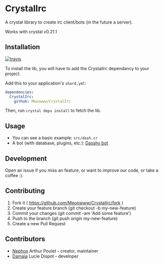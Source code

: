 # CrystalIrc

A crystal library to create irc client/bots (in the future a server).

Works with crystal v0.21.1


## Installation

[![travis](https://travis-ci.org/Meoowww/CrystalIrc.svg)](https://travis-ci.org/Meoowww/CrystalIrc)

To install the lib, you will have to add the CrystalIrc dependancy to your project.

Add this to your application's `shard.yml`:

```yaml
dependencies:
  CrystalIrc:
    github: Meoowww/CrystalIrc
```

Then, run ``crystal deps install`` to fetch the lib.


## Usage

- You can see a basic example: `src/dash.cr`
- A bot (with database, plugins, etc.): [Dasshy bot](https://github.com/Meoowww/DashBot)

## Development

Open an issue if you miss an feature, or want to improve our code, or take a coffee :).


## Contributing

1. Fork it ( https://github.com/Meoowww/CrystalIrc/fork )
2. Create your feature branch (git checkout -b my-new-feature)
3. Commit your changes (git commit -am 'Add some feature')
4. Push to the branch (git push origin my-new-feature)
5. Create a new Pull Request


## Contributors

- [Nephos](https://github.com/Nephos) Arthur Poulet - creator, maintainer
- [Damaia](https://github.com/Lucie-Dispot) Lucie Dispot - developer
